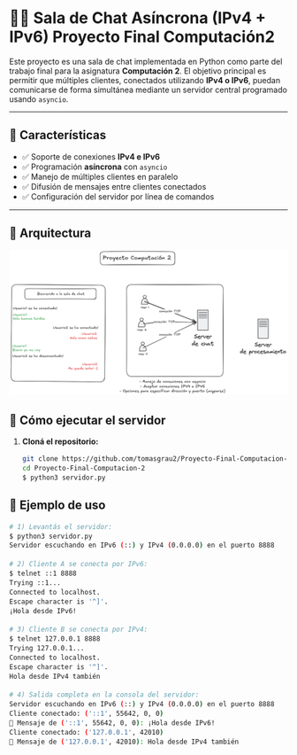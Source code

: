 # 🧑‍💻 Sala de Chat Asíncrona (IPv4 + IPv6) Proyecto Final Computación2

Este proyecto es una sala de chat implementada en Python como parte del trabajo final para la asignatura **Computación 2**. El objetivo principal es permitir que múltiples clientes, conectados utilizando **IPv4 o IPv6**, puedan comunicarse de forma simultánea mediante un servidor central programado usando `asyncio`.

---

## 📌 Características

- ✅ Soporte de conexiones **IPv4 e IPv6**
- ✅ Programación **asíncrona** con `asyncio`
- ✅ Manejo de múltiples clientes en paralelo
- ✅ Difusión de mensajes entre clientes conectados
- ✅ Configuración del servidor por línea de comandos

---

## 🧠 Arquitectura

![Arquitectura del chat](computacion2.png)

## 🚀 Cómo ejecutar el servidor

1. **Cloná el repositorio:**

   ```bash
   git clone https://github.com/tomasgrau2/Proyecto-Final-Computacion-2.git
   cd Proyecto-Final-Computacion-2
   $ python3 servidor.py


## 🧪 Ejemplo de uso

```bash
# 1) Levantás el servidor:
$ python3 servidor.py
Servidor escuchando en IPv6 (::) y IPv4 (0.0.0.0) en el puerto 8888

# 2) Cliente A se conecta por IPv6:
$ telnet ::1 8888
Trying ::1...
Connected to localhost.
Escape character is '^]'.
¡Hola desde IPv6!

# 3) Cliente B se conecta por IPv4:
$ telnet 127.0.0.1 8888
Trying 127.0.0.1...
Connected to localhost.
Escape character is '^]'.
Hola desde IPv4 también

# 4) Salida completa en la consola del servidor:
Servidor escuchando en IPv6 (::) y IPv4 (0.0.0.0) en el puerto 8888
Cliente conectado: ('::1', 55642, 0, 0)
📨 Mensaje de ('::1', 55642, 0, 0): ¡Hola desde IPv6!
Cliente conectado: ('127.0.0.1', 42010)
📨 Mensaje de ('127.0.0.1', 42010): Hola desde IPv4 también
